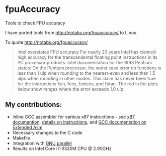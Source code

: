 # fpuAccuracy
Tools to check FPU accuracy

I have ported tools from http://notabs.org/fpuaccuracy/ to Linux. 

To quote http://notabs.org/fpuaccuracy/
> Intel overstates FPU accuracy
> For nearly 20 years Intel has claimed high accuracy for the transcendental floating point instructions in its PC processor products. Intel documentation for the 1993 Pentium states: On the Pentium processor, the worst case error on functions is less than 1 ulp when rounding to the nearest-even and less than 1.5 ulps when rounding in other modes. This claim has never been true for the instructions fsin, fcos, fsincos, and fptan. The red in the plots below show ranges where the error exceeds 1.0 ulp.

## My contributions:
 - Inline GCC assembler for various x87 instructions - see [x87 documention](https://en.wikipedia.org/wiki/X86_instruction_listings#Original_8087_instructions), [details on instructions](https://www.felixcloutier.com/x86/fsin), and [GCC documentation on Extended Asm](https://gcc.gnu.org/onlinedocs/gcc/Extended-Asm.html)
 - Necessary changes to the C code
 - Makefile
 - Integration with [GNU parallel](https://www.gnu.org/software/parallel/man.html#summary_table)
 - Results on Intel Core i7-3520M CPU @ 2.90GHz 

